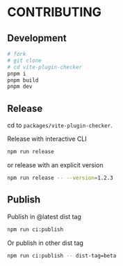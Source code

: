 # CONTRIBUTING

## Development

```bash
# fork
# git clone
# cd vite-plugin-checker
pnpm i
pnpm build
pnpm dev
```

## Release

cd to `packages/vite-plugin-checker`.

Release with interactive CLI

```bash
npm run release
```

or release with an explicit version

```bash
npm run release -- --version=1.2.3
```

## Publish

Publish in @latest dist tag

```bash
npm run ci:publish
```

Or publish in other dist tag

```bash
npm run ci:publish -- dist-tag=beta
```
